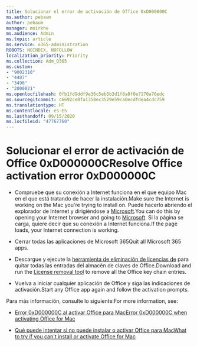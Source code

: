 ```yaml
---
title: Solucionar el error de activación de Office 0xD000000C
ms.author: pebaum
author: pebaum
manager: mnirkhe
ms.audience: Admin
ms.topic: article
ms.service: o365-administration
ROBOTS: NOINDEX, NOFOLLOW
localization_priority: Priority
ms.collection: Adm_O365
ms.custom:
- "9002310"
- "4487"
- "3496"
- "2000021"
ms.openlocfilehash: 0fb1fd9ddf9e36c5eb5b3d1f8a8f0e7170a76edc
ms.sourcegitcommit: c6692ce0fa1358ec3529e59ca0ecdfdea4cdc759
ms.translationtype: HT
ms.contentlocale: es-ES
ms.lasthandoff: 09/15/2020
ms.locfileid: "47767760"
---
```

# <a name="resolve-office-activation-error-0xd000000c"></a><span data-ttu-id="e5100-102">Solucionar el error de activación de Office 0xD000000C</span><span class="sxs-lookup"><span data-stu-id="e5100-102">Resolve Office activation error 0xD000000C</span></span>

- <span data-ttu-id="e5100-103">Compruebe que su conexión a Internet funciona en el que equipo Mac en el que está tratando de hacer la instalación.</span><span class="sxs-lookup"><span data-stu-id="e5100-103">Make sure the Internet is working on the Mac you're trying to install on.</span></span> <span data-ttu-id="e5100-104">Puede hacerlo abriendo el explorador de Internet y dirigiéndose a [Microsoft](https://www.microsoft.com).</span><span class="sxs-lookup"><span data-stu-id="e5100-104">You can do this by opening your Internet browser and going to [Microsoft](https://www.microsoft.com).</span></span> <span data-ttu-id="e5100-105">Si la página se carga, quiere decir que su conexión a Internet funciona.</span><span class="sxs-lookup"><span data-stu-id="e5100-105">If the page loads, your Internet connection is working.</span></span>

- <span data-ttu-id="e5100-106">Cerrar todas las aplicaciones de Microsoft 365</span><span class="sxs-lookup"><span data-stu-id="e5100-106">Quit all Microsoft 365 apps.</span></span>

- <span data-ttu-id="e5100-107">Descargue y ejecute la [herramienta de eliminación de licencias de](https://go.microsoft.com/fwlink/?linkid=849815) para quitar todas las entradas del almacén de claves de Office.</span><span class="sxs-lookup"><span data-stu-id="e5100-107">Download and run the [License removal tool](https://go.microsoft.com/fwlink/?linkid=849815) to remove all the Office key chain entries.</span></span>

- <span data-ttu-id="e5100-108">Vuelva a iniciar cualquier aplicación de Office y siga las indicaciones de activación.</span><span class="sxs-lookup"><span data-stu-id="e5100-108">Start any Office app again and follow the activation prompts.</span></span>

<span data-ttu-id="e5100-109">Para más información, consulte lo siguiente:</span><span class="sxs-lookup"><span data-stu-id="e5100-109">For more information, see:</span></span>

- [<span data-ttu-id="e5100-110">Error 0xD000000C al activar Office para Mac</span><span class="sxs-lookup"><span data-stu-id="e5100-110">Error 0xD000000C when activating Office for Mac</span></span>](https://support.office.com/article/error-0xd000000c-when-activating-office-for-mac-da865931-4658-4829-ba2d-8133390c6d25)

- [<span data-ttu-id="e5100-111">Qué puede intentar si no puede instalar o activar Office para Mac</span><span class="sxs-lookup"><span data-stu-id="e5100-111">What to try if you can't install or activate Office for Mac</span></span>](https://support.office.com/article/what-to-try-if-you-can-t-install-or-activate-office-for-mac-5efba2b4-b1e6-4e5f-bf3c-6ab945d03dea)
